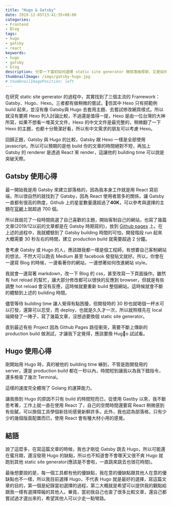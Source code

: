 ```yaml
---
title: "Hugo & Gatsby"
date: 2019-12-05T23:41:55+08:00
categories:
- Frontend
- Blog
tags:
- hugo
- gatsby
- react
keywords:
- hugo
- gatsby
- blog
description: 分享一下當初如何選擇 static site generator 做部落格框架，又是如何從 Gatsby 跳槽到 Hugo。
thumbnailImage: /imgs/gatsby-hugo.jpg
# thumbnailImagePosition: left
---
```


在研究 static site generator 的過程中，其實找到了三個主流的 Framework：Gatsby、Hugo、Hexo。三者都有做稍微的嘗試，但其中 Hexo 只有把範例 build 起來，並沒有像 Gatsby與 Hugo 去套用主題、去嘗試修改網頁樣式。所以就沒有要將 Hexo 列入討論比較，不過還是值得一提，Hexo 是由一位台灣的大神所寫，如果不想看一堆英文文件，Hexo 的中文文件是最完整的，稍微翻了一下 Hexo 的主題，也都十分簡潔好看，所以有中文需求的朋友可以考慮 Hexo。

回歸正題，Gatsby 與 Hugo 的比較，Gatsby 跟 Hexo 一樣是全部使用 javascript，所以可以預期的是他 build 你的文章的時間絕對不短，再加上 Gatsby 的 renderer 是透過 React 來 render，這讓他的 building time 可以說是突破天際。

## Gatsby 使用心得

最一開始我是用 Gatsby 來建立部落格的，因為我本身工作就是用 React 寫前端，所以很自然的就找到了 Gatsby，因為 React 使用者眾多的關係，讓 Gatsby 一直都有很高的熱度，Github 上的星星數量還超過了**40K**，可以參考與選擇的主題在[官網](https://www.gatsbyjs.org/showcase/)上就超過 700 個。

所以我就花了一段時間挑選了自己喜歡的主題，開始客制自己的網站，也寫了幾篇文章(2019/12以前的文章都是在 Gatsby 時期寫的)，放到 [Github pages](https://pages.github.com/) 上。在上述的過程中，我就體驗到了 Gatsby building 時間的可怕，開發階段 run 起來大概需要 30 秒左右的時間，建立 production build 就需要超過 2 分鐘。

會考慮 Gatsby 或 Hugo 的人，應該跟我都一樣是個工程師，有想要自己客制網站的想法，不然大可以跑去 Medium 甚至 facebook 發發貼文就好。所以，你會在一邊寫 Blog 的時候，一邊看著你的網站，一邊想著如何改進網站 style。

我就會一邊寫著 markdown，改一下 Blog 的 css，甚至改寫一下頁面操作。雖然有 hot reload 的幫忙，讓大部分修改都可以很快的反應到 browser，但就是有些調整 hot reload 會沒有反應，這時候就要重新 build 整個網站。這時候就會不斷的體驗到上述的 building 時間。

儘管等待 building time 讓人覺得有點困擾，但開發時的 30 秒也就喝個一杯水可以打發，還算可以忍受，而 deploy，也就是久久才一次，所以就照樣先在 local 端開發了一陣子，寫了幾篇文章，沒想過要換個 static site generator。

直到最近有些 Project 因為 Github Pages 路徑衝突，需要不斷上傳新的 production build 做測試，才讓我下定覺得，應該要換 Hugo 試試看。

## Hugo 使用心得

剛開始用 Hugo 時，真的被他的 building time 嚇到，不管是跑開發用的 server，還是 production build 都在一秒以內，時間短到讓我以為我下錯指令，還多檢查了幾次 Terminal。

這樣的速度完全體現了 Golang 的運算能力。

讓我換到 Hugo 的原因不只有 build 的時間短而已，從使用 Gastby 以來，我不斷思考著，工作上就一直在使用 React 了，自己的空閒時間還要寫 React 稍微感到有些膩，可以換個工具學個新技術感覺新鮮許多。此外，我也認為部落格，只有少少的幾個版面配置而已，使用 React 會有種大材小用的感覺。

## 結語

說了這麼多，在寫這篇文章的時候，我也才剛從 Gatsby 跳去 Hugo，所以可能還在蜜月期，還沒發現 Hugo 的缺點，所以也不知道會不會哪天又很不爽 Hugo 就跑到其他 static site generator(應該是不會啦，一直跳來跳去也很花時間)。

最後想要說的是，每一個工具都有他的優缺點，我在意的優缺點跟其他人在意的優缺點也不一樣，所以我目前選擇 Hugo，不代表 Hugo 就是最好的選擇，寫這篇文章的目的，第一個是紀錄當初選擇的過程，第二大概就是希望可以提供我的觀點給跟我一樣有選擇障礙的其他人。畢竟，當初我自己也查了很多比較文章，還自己都嘗試過才選出來的，希望其他人可以少走一點彎路。


